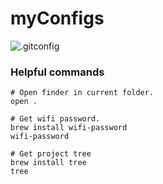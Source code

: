 # myConfigs

![.gitconfig](./.gitconfig) 

### Helpful commands

```source-shell
# Open finder in current folder.
open .

# Get wifi password.
brew install wifi-password
wifi-password

# Get project tree
brew install tree
tree
```

